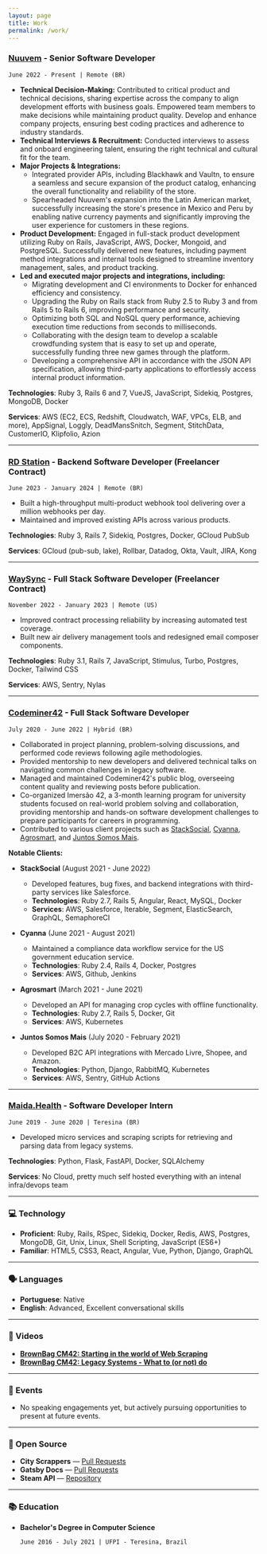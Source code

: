 ```yaml
---
layout: page
title: Work
permalink: /work/
---
```


### [Nuuvem](https://nuuvem.com) - Senior Software Developer
`June 2022 - Present | Remote (BR)`

- **Technical Decision-Making:** Contributed to critical product and technical decisions, sharing expertise across the company to align development efforts with business goals. Empowered team members to make decisions while maintaining product quality. Develop and enhance company projects, ensuring best coding practices and adherence to industry standards.
- **Technical Interviews & Recruitment:** Conducted interviews to assess and onboard engineering talent, ensuring the right technical and cultural fit for the team.
- **Major Projects & Integrations:**
  - Integrated provider APIs, including Blackhawk and Vaultn, to ensure a seamless and secure expansion of the product catalog, enhancing the overall functionality and reliability of the store.
  - Spearheaded Nuuvem's expansion into the Latin American market, successfully increasing the store's presence in Mexico and Peru by enabling native currency payments and significantly improving the user experience for customers in these regions.
- **Product Development:** Engaged in full-stack product development utilizing Ruby on Rails, JavaScript, AWS, Docker, Mongoid, and PostgreSQL. Successfully delivered new features, including payment method integrations and internal tools designed to streamline inventory management, sales, and product tracking.
- **Led and executed major projects and integrations, including:**
  - Migrating development and CI environments to Docker for enhanced efficiency and consistency.
  - Upgrading the Ruby on Rails stack from Ruby 2.5 to Ruby 3 and from Rails 5 to Rails 6, improving performance and security.
  - Optimizing both SQL and NoSQL query performance, achieving execution time reductions from seconds to milliseconds.
  - Collaborating with the design team to develop a scalable crowdfunding system that is easy to set up and operate, successfully funding three new games through the platform.
  - Developing a comprehensive API in accordance with the JSON API specification, allowing third-party applications to effortlessly access internal product information.

**Technologies**: Ruby 3, Rails 6 and 7, VueJS, JavaScript, Sidekiq, Postgres, MongoDB, Docker

**Services**: AWS (EC2, ECS, Redshift, Cloudwatch, WAF, VPCs, ELB, and more), AppSignal, Loggly, DeadMansSnitch, Segment, StitchData, CustomerIO, Klipfolio, Azion

---

### [RD Station](https://www.rdstation.com/) - Backend Software Developer (Freelancer Contract)
`June 2023 - January 2024 | Remote (BR)`

- Built a high-throughput multi-product webhook tool delivering over a million webhooks per day.
- Maintained and improved existing APIs across various products.

**Technologies**: Ruby 3, Rails 7, Sidekiq, Postgres, Docker, GCloud PubSub

**Services**: GCloud (pub-sub, lake), Rollbar, Datadog, Okta, Vault, JIRA, Kong

---

### [WaySync](https://www.getwaysync.com/) - Full Stack Software Developer (Freelancer Contract)
`November 2022 - January 2023 | Remote (US)`

- Improved contract processing reliability by increasing automated test coverage.
- Built new air delivery management tools and redesigned email composer components.

**Technologies**: Ruby 3.1, Rails 7, JavaScript, Stimulus, Turbo, Postgres, Docker, Tailwind CSS

**Services**: AWS, Sentry, Nylas

---

### [Codeminer42](https://www.codeminer42.com/) - Full Stack Software Developer
`July 2020 - June 2022 | Hybrid (BR)`

- Collaborated in project planning, problem-solving discussions, and performed code reviews following agile methodologies.
- Provided mentorship to new developers and delivered technical talks on navigating common challenges in legacy software.
- Managed and maintained Codeminer42's public blog, overseeing content quality and reviewing posts before publication.
- Co-organized Imersão 42, a 3-month learning program for university students focused on real-world problem solving and collaboration, providing mentorship and hands-on software development challenges to prepare participants for careers in programming.
- Contributed to various client projects such as [StackSocial](https://stacksocial.com/), [Cyanna](https://cyanna.com/), [Agrosmart](https://agrosmart.com.br/), and [Juntos Somos Mais](https://www.juntossomosmais.com.br/).

**Notable Clients:**

- **StackSocial** (August 2021 - June 2022)
  - Developed features, bug fixes, and backend integrations with third-party services like Salesforce.
  - **Technologies**: Ruby 2.7, Rails 5, Angular, React, MySQL, Docker
  - **Services**: AWS, Salesforce, Iterable, Segment, ElasticSearch, GraphQL, SemaphoreCI

- **Cyanna** (June 2021 - August 2021)
  - Maintained a compliance data workflow service for the US government education service.
  - **Technologies**: Ruby 2.4, Rails 4, Docker, Postgres
  - **Services**: AWS, Github, Jenkins

- **Agrosmart** (March 2021 - June 2021)
  - Developed an API for managing crop cycles with offline functionality.
  - **Technologies**: Ruby 2.7, Rails 5, Docker, Git
  - **Services**: AWS, Kubernetes

- **Juntos Somos Mais** (July 2020 - February 2021)
  - Developed B2C API integrations with Mercado Livre, Shopee, and Amazon.
  - **Technologies**: Python, Django, RabbitMQ, Kubernetes
  - **Services**: AWS, Sentry, GitHub Actions

---

### [Maida.Health](https://maida.health/) - Software Developer Intern
`June 2019 - June 2020 | Teresina (BR)`

- Developed micro services and scraping scripts for retrieving and parsing data from legacy systems.

**Technologies**: Python, Flask, FastAPI, Docker, SQLAlchemy

**Services**: No Cloud, pretty much self hosted everything with an intenal infra/devops team

---

### 💻 Technology

- **Proficient**: Ruby, Rails, RSpec, Sidekiq, Docker, Redis, AWS, Postgres, MongoDB, Git, Unix, Linux, Shell Scripting, JavaScript (ES6+)
- **Familiar**: HTML5, CSS3, React, Angular, Vue, Python, Django, GraphQL

---

### 🗣 Languages

- **Portuguese**: Native
- **English**: Advanced, Excellent conversational skills

---

### 📜 Videos

- **[BrownBag CM42: Starting in the world of Web Scraping](https://www.youtube.com/watch?v=a0ucInKSuwg)**
- **[BrownBag CM42: Legacy Systems - What to (or not) do](https://www.youtube.com/watch?v=hd70mmpkZ_c)**

---

### 📅 Events

- No speaking engagements yet, but actively pursuing opportunities to present at future events.

---

### 🐙 Open Source

- **City Scrappers** — [Pull Requests](https://github.com/City-Bureau/city-scrapers/pulls/sosolidkk)
- **Gatsby Docs** — [Pull Requests](https://github.com/gatsbyjs/gatsby-pt-BR/pulls/sosolidkk)
- **Steam API** — [Repository](https://github.com/sosolidkk/steam_api)

---

### 📚 Education

- **Bachelor's Degree in Computer Science**

  `June 2016 - July 2021 | UFPI - Teresina, Brazil`
